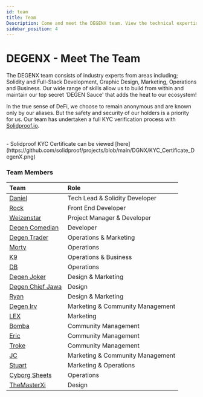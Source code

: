 ```yaml
---
id: team
title: Team 
Description: Come and meet the DEGENX team. View the technical expertise we offer to the DEGENX Ecosystem.
sidebar_position: 4
---
```

# DEGENX - Meet The Team

The DEGENX team consists of industry experts from areas including; Solidity and Full-Stack Development, Graphic Design, Marketing, Operations and Business. Our wide range of skills allow us to build from within and maintain our top secret 'DEGEN Sauce' that adds the heat to our ecosystem!

In the true sense of DeFi, we choose to remain anonymous and are known only by our aliases. But the safety and security of our holders is a priority for us. Our team has undertaken a full KYC verification process with [Solidproof.io](https://solidproof.io/).

<br/>
- Solidproof KYC Certificate can be viewed [here](https://github.com/solidproof/projects/blob/main/DGNX/KYC_Certificate_DegenX.png)

### Team Members

| Team                                                  | Role                            |
|:------------------------------------------------------|:--------------------------------|
| [Daniel](https://t.me/DegenDevDaniel)                 | Tech Lead & Solidity Developer  |
| [Rock](https://t.me/rockoor)                          | Front End Developer             |
| [Weizenstar](https://t.me/Weizenstar)                 | Project Manager & Developer     |
| [Degen Comedian](https://t.me/DegenComedian)          | Developer                       |
| [Degen Trader](https://t.me/sonic_trader)             | Operations & Marketing          |
| [Morty](https://t.me/linked404)                       | Operations                      |
| [K9](https://t.me/DegenXportal)                       | Operations & Business           |
| [DB](https://t.me/DegenB)                             | Operations                      |
| [Degen Joker](https://t.me/DegenJoker)                | Design & Marketing              |
| [Degen Chief Jawa](https://t.me/greenlanternusa)      | Design                          |
| [Ryan](https://t.me/fresianheat)                      | Design & Marketing              |
| [Degen Irv](https://t.me/IrvOne)                      | Marketing & Community Management|
| [LEX](https://t.me/LEX_gambles)                       | Marketing                       |
| [Bomba](https://t.me/Bomba_one)                       | Community Management            |
| [Eric](https://t.me/Eric_DEGEN)                       | Community Management            |
| [Troke](https://t.me/tokrunda)                        | Community Management            |
| [JC](https://t.me/JJC214)                             | Marketing & Community Management|
| [Stuart](https://t.me/hewhohodl)                      | Marketing & Operations          |
| [Cyborg Sheets](https://t.me/Turbo_Cheese)            | Operations                      |
| [TheMasterXi](https://t.me/themasterxi)               | Design                          |




